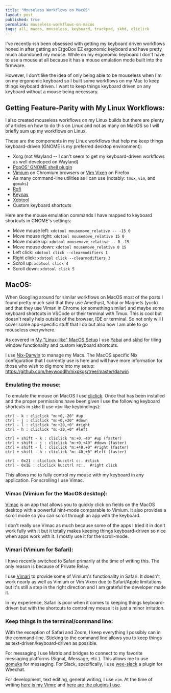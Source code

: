 ```yaml
---
title: "Mouseless Workflows on MacOS"
layout: post
published: true
permalink: mouseless-workflows-on-macos
tags: all, macos, mouseless, keyboard, trackpad, skhd, cliclick
---
```


I've recently-ish been obsessed with getting my keyboard driven workflows honed in after getting an ErgoDox EZ ergonomic keyboard and have pretty much abandoned my mouse. While on my ergonomic keyboard I don't have to use a mouse at all because it has a mouse emulation mode built into the firmware.

However, I don't like the idea of only being able to be mouseless when I'm on my ergonomic keyboard so I built some workflows on my Mac to keep things keyboard driven. I want to keep things keyboard driven on any keyboard without a mouse being necessary.

## Getting Feature-Parity with My Linux Workflows:

I also created mouseless workflows on my Linux builds but there are plenty of articles on how to do this on Linux and not as many on MacOS so I will briefly sum up my workflows on Linux.

These are the components in my Linux workflows that help me keep things keyboard-driven (GNOME is my preferred desktop environment):
- Xorg (not Wayland -- I can't seem to get my keyboard-driven workflows as well developed on Wayland)
- [PopOS' GNOME shell plugin](https://github.com/pop-os/shell)
- [Vimium](https://vimium.github.io) on Chromium browsers or [Vim Vixen](https://github.com/ueokande/vim-vixen) on Firefox
- As many command-line utilities as I can use (notably: `tmux`, `vim`, and `gomuks`)
- [Rofi](https://github.com/davatorium/rofi)
- [Keynav](https://github.com/jordansissel/keynav)
- [Xdotool](https://github.com/jordansissel/xdotool)
- Custom keyboard shortcuts

Here are the mouse emulation commands I have mapped to keyboard shortcuts in GNOME's settings:

- Move mouse left: `xdotool mousemove_relative -- -15 0` 
- Move mouse right: `xdotool mousemove_relative 15 0`
- Move mouse up: `xdotool mousemove_relative -- 0 -15`
- Move mouse down: `xdotool mousemove_relative 0 15`
- Left click: `xdotool click --clearmodifiers 1`
- Right click: `xdotool click --clearmodifiers 3`
- Scroll up: `xdotool click 4` 
- Scroll down: `xdotool click 5`

## MacOS:

When Googling around for similar workflows on MacOS most of the posts I found pretty much said that they use Amethyst, Yabai or Magnets (yuck) and that they use Vimari in Chrome (or something similar) and maybe some keyboard shortcuts in VSCode or their terminal with Tmux. This is cool but doesn't really help outside of the browser, IDE or terminal. So not only will I cover some app-specific stuff that I do but also how I am able to go mouseless everywhere.

As covered in [My "Linux-like" MacOS Setup](https://heywoodlh.io/linux-macos-setup) I use [Yabai](https://github.com/koekeishiya/yabai) and [skhd](https://github.com/koekeishiya/skhd) for tiling window functionality and custom keyboard shortcuts.

I use [Nix-Darwin](https://github.com/LnL7/nix-darwin) to manage my Macs. The MacOS specific Nix configuration that I currently use is here and will have more information for those who wish to dig more into my setup: https://github.com/heywoodlh/nixpkgs/tree/master/darwin 

### Emulating the mouse:

To emulate the mouse on MacOS I use [cliclick](https://github.com/BlueM/cliclick). Once that has been installed and the proper permissions have been given I use the following keyboard shortcuts in `skhd` (I use `vim`-like keybindings):

```
ctrl - k : cliclick "m:+0,-20" #up
ctrl - j : cliclick "m:+0,+20" #down
ctrl - l : cliclick "m:+20,+0" #right
ctrl - h : cliclick "m:-20,+0" #left

ctrl + shift - k : cliclick "m:+0,-40" #up (faster)
ctrl + shift - j : cliclick "m:+0,+40" #down (faster)
ctrl + shift - l : cliclick "m:+40,+0" #right (faster)
ctrl + shift - h : cliclick "m:-40,+0" #left (faster)

ctrl - 0x21 : cliclick ku:ctrl c:. #click
ctrl - 0x1E : cliclick ku:ctrl rc:.  #right click
```

This allows me to fully control my mouse with my keyboard in any application. For scrolling I use Vimac.

### Vimac (Vimium for the MacOS desktop):
[Vimac](https://github.com/dexterleng/vimac) is an app that allows you to quickly click on fields on the MacOS desktop with a powerful hint-mode comparable to Vimium. It also provides a scroll mode so you can scroll through an app with the keyboard.

I don't really use Vimac as much because some of the apps I tried it in don't work fully with it but it totally makes keeping things keyboard-driven so nice when apps work with it. I mostly use it for the scroll-mode.

### Vimari (Vimium for Safari):
I have recently switched to Safari primarily at the time of writing this. The only reason is because of Private Relay. 

I use [Vimari](https://github.com/televator-apps/vimari) to provide some of Vimium's functionality in Safari. It doesn't work nearly as well as Vimium or Vim Vixen due to Safari/Apple limitations but it's still a step in the right direction and I am grateful the developer made it.

In my experience, Safari is poor when it comes to keeping things keyboard-driven but with the shortcuts to control my mouse it is just a minor irritation. 

### Keep things in the terminal/command line:
With the exception of Safari and Zoom, I keep everything I possibly can in the command-line. Sticking to the command line allows you to keep things as text-driven/keyboard-driven as possible.

For messaging I use Matrix and bridges to connect to my favorite messaging platforms (Signal, iMessage, etc.). This allows me to use [gomuks](https://github.com/tulir/gomuks) for messaging. For Slack, specifically, I use [wee-slack](https://github.com/wee-slack/wee-slack) a plugin for Weechat.

For development, text editing, general writing, I use `vim`. At the time of writing [here is my Vimrc](https://gist.github.com/heywoodlh/abd45a72d34eabcdd5f63afff748d5e1#file-mouseless-on-macos-vimrc) and [here are the plugins I use](https://github.com/heywoodlh/conf/blob/b75a248fb550d7920ba7ed5bc08c5cb94287d5dc/peru.yaml#L20-L39).
